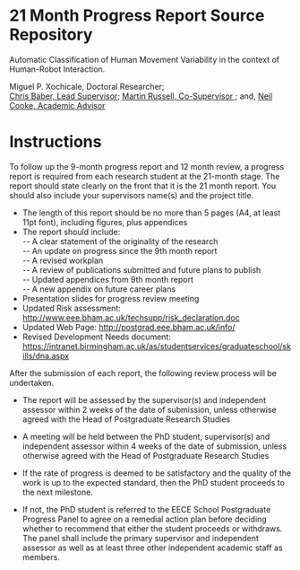 21 Month Progress Report Source Repository
====
Automatic Classification of Human Movement Variability in the context of Human-Robot Interaction.

Miguel P. Xochicale, Doctoral Researcher;      
[Chris Baber, Lead Supervisor](http://www.birmingham.ac.uk/staff/profiles/eese/baber-chris.aspx); [Martin Russell, Co-Supervisor ](http://www.birmingham.ac.uk/staff/profiles/eese/russell-martin.aspx); and,  [Neil Cooke, Academic Advisor](http://www.birmingham.ac.uk/staff/profiles/eese/cooke-neil.aspx)  




# Instructions
To follow up the 9-month progress report and 12 month review, a progress report is
required from each research student at the 21-month stage. The report should state
clearly on the front that it is the 21 month report.  You should also include your
supervisors name(s) and the project title.

* The length of this report should be no more than 5 pages (A4, at least 11pt font),
including figures, plus appendices
* The report should include:  
  --	A clear statement of the originality of the research  
  -- 	An update on progress since the 9th month report  
  --	A revised workplan  
  --	A review of publications submitted and future plans to publish  
  --	Updated appendices from 9th month report  
  --	A new appendix on future career plans  
* Presentation slides for progress review meeting
* Updated Risk assessment:
http://www.eee.bham.ac.uk/techsupp/risk_declaration.doc
* Updated Web Page: http://postgrad.eee.bham.ac.uk/info/
* Revised Development Needs document:
https://intranet.birmingham.ac.uk/as/studentservices/graduateschool/skills/dna.aspx


After the submission of each report, the following review process will be undertaken.

* The report will be assessed by the supervisor(s) and independent assessor within
2 weeks of the date of submission, unless otherwise agreed with the Head of
Postgraduate Research Studies

* A meeting will be held between the PhD student, supervisor(s) and independent
assessor within 4 weeks of the date of submission, unless otherwise agreed with
the Head of Postgraduate Research Studies

* If the rate of progress is deemed to be satisfactory and the quality of the
work is up to the expected standard, then the PhD student proceeds to the next milestone.

* If not, the PhD student is referred to the EECE School Postgraduate Progress Panel
to agree on a remedial action plan before deciding whether to recommend that either
the student proceeds or withdraws. The panel shall include the primary supervisor
and independent assessor as well as at least three other independent academic staff as members.
